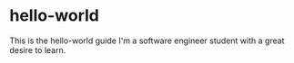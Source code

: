 # hello-world
This is the hello-world guide
I'm a software engineer student with a great desire to learn.
